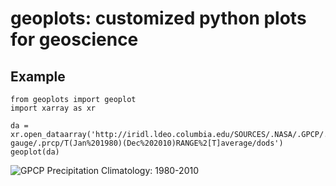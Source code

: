 # geoplots: customized python plots for geoscience

## Example

    from geoplots import geoplot
    import xarray as xr
  
    da = xr.open_dataarray('http://iridl.ldeo.columbia.edu/SOURCES/.NASA/.GPCP/.V2p2/.satellite-gauge/.prcp/T(Jan%201980)(Dec%202010)RANGE%2[T]average/dods')
    geoplot(da)

![GPCP Precipitation Climatology: 1980-2010](examples/gpcp_climatology_.png)
